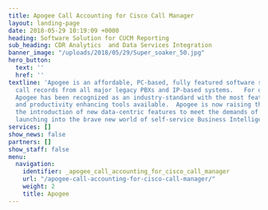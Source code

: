 ```yaml
---
title: Apogee Call Accounting for Cisco Call Manager
layout: landing-page
date: 2018-05-29 10:19:09 +0000
heading: Software Solution for CUCM Reporting
sub_heading: CDR Analytics  and Data Services Integration
banner_image: "/uploads/2018/05/29/Super_soaker_50.jpg"
hero_button:
  text: ''
  href: ''
textline: 'Apogee is an affordable, PC-based, fully featured software system for tracking
  call records from all major legacy PBXs and IP-based systems.   For over 35 years
  Apogee has been recognized as an industry-standard with the most feature-rich, cost-cutting,
  and productivity enhancing tools available.  Apogee is now raising the bar with
  the introduction of new data-centric features to meet the demands of organizations
  launching into the brave new world of self-service Business Intelligence.  '
services: []
show_news: false
partners: []
show_staff: false
menu:
  navigation:
    identifier: _apogee_call_accounting_for_cisco_call_manager
    url: "/apogee-call-accounting-for-cisco-call-manager/"
    weight: 2
    title: Apogee
---
```

